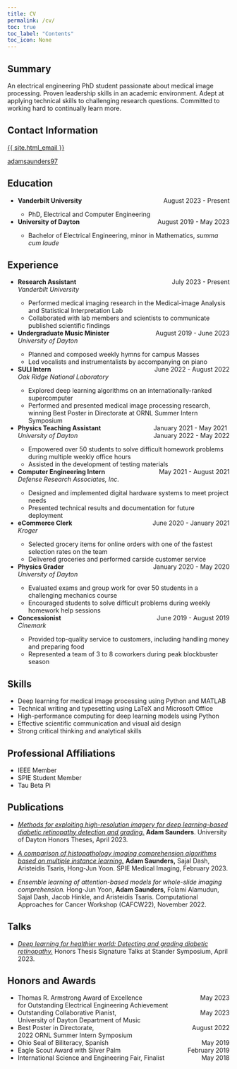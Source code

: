 ```yaml
---
title: CV
permalink: /cv/
toc: true
toc_label: "Contents"
toc_icon: None
---
```


## Summary
An electrical engineering PhD student passionate about medical image processing. Proven leadership skills in an academic environment. Adept at applying technical skills to challenging research questions. Committed to working hard to continually learn more.

## Contact Information

<i class="{{ 'fa fa-envelope'| default: 'fas fa-link' }}" aria-hidden="true"></i> <a class="u-email" href="mailto:{{ site.email }}">{{ site.html_email }}</a>

<i class="{{ 'fab fa-fw fa-linkedin' }}" aria-hidden="true"></i> <a href="https://www.linkedin.com/in/{{ site.linkedin_username| cgi_escape | escape }}">adamsaunders97</a>

## Education

<ul>
<li><b>Vanderbilt University </b><div style="float: right"> August 2023 - Present</div></li>
    <ul>
    <li>PhD, Electrical and Computer Engineering</li>
    </ul>
<li><b>University of Dayton </b><div style="float: right"> August 2019 - May 2023</div></li>
    <ul>
    <li>Bachelor of Electrical Engineering, minor in Mathematics, <i>summa cum laude</i></li>
    </ul>
</ul>

## Experience

<ul>
<li><b>Research Assistant</b><div style="float: right">July 2023 - Present</div>
<br />
<i>Vanderbilt University</i></li>
    <ul>
    <li>Performed medical imaging research in the Medical-image Analysis and Statistical Interpretation Lab</li>
    <li>Collaborated with lab members and scientists to communicate published scientific findings</li>
    </ul>
<li><b>Undergraduate Music Minister</b><div style="float: right">August 2019 - June 2023</div>
<br />
<i>University of Dayton</i></li>
    <ul>
    <li>Planned and composed weekly hymns for campus Masses</li>
    <li>Led vocalists and instrumentalists by accompanying on piano</li>
    </ul>
<li><b>SULI Intern</b><div style="float: right">June 2022 - August 2022</div>
<br />
<i>Oak Ridge National Laboratory</i></li>
    <ul>
    <li>Explored deep learning algorithms on an internationally-ranked supercomputer</li>
    <li>Performed and presented medical image processing research, winning Best Poster in Directorate at ORNL Summer Intern Symposium</li>
    </ul>
<li><b>Physics Teaching Assistant</b><div style="float: right"> January 2021 - May 2021<br />January 2022 - May 2022</div>
<br />
<i>University of Dayton</i></li>
    <ul>
    <li>Empowered over 50 students to solve difficult homework problems during multiple weekly office hours</li>
    <li>Assisted in the development of testing materials</li>
    </ul>
<li><b> Computer Engineering Intern</b><div style="float: right"> May 2021 - August 2021</div>
<br />
<i>Defense Research Associates, Inc.</i></li>
    <ul>
    <li>Designed and implemented digital hardware systems to meet project needs</li>
    <li>Presented technical results and documentation for future deployment</li>
    </ul>
<li><b>eCommerce Clerk</b><div style="float: right">June 2020 - January 2021</div>
<br />
<i>Kroger</i></li>
    <ul>
    <li>Selected grocery items for online orders with one of the fastest selection rates on the team</li>
    <li>Delivered groceries and performed carside customer service</li>
    </ul>
<li><b>Physics Grader</b><div style="float: right">January 2020 - May 2020</div>
<br />
<i>University of Dayton</i></li>
    <ul>
    <li>Evaluated exams and group work for over 50 students in a challenging mechanics course</li>
    <li>Encouraged students to solve difficult problems during weekly homework help sessions</li>
    </ul>
<li><b>Concessionist</b><div style="float: right">June 2019 - August 2019</div>
<br />
<i>Cinemark</i></li>
    <ul>
    <li>Provided top-quality service to customers, including handling money and preparing food</li>
    <li>Represented a team of 3 to 8 coworkers during peak blockbuster season</li>
    </ul>
</ul>

## Skills
* Deep learning for medical image processing using Python and MATLAB
* Technical writing and typesetting using LaTeX and Microsoft Office
* High-performance computing for deep learning models using Python
* Effective scientific communication and visual aid design
* Strong critical thinking and analytical skills

## Professional Affiliations
* IEEE Member
* SPIE Student Member
* Tau Beta Pi

## Publications
* [_Methods for exploiting high-resolution imagery for deep learning-based diabetic retinopathy detection and grading._](https://ecommons.udayton.edu/uhp_theses/423/) **Adam Saunders**. University of Dayton Honors Theses, April 2023.

* [_A comparison of histopathology imaging comprehension algorithms based on multiple instance learning._](https://www.osti.gov/servlets/purl/1969817) **Adam Saunders,** Sajal Dash, Aristeidis Tsaris, Hong-Jun Yoon. SPIE Medical Imaging, February 2023.

* _Ensemble learning of attention-based models for whole-slide imaging comprehension._ Hong-Jun Yoon, **Adam Saunders,** Folami Alamudun, Sajal Dash, Jacob Hinkle, and Aristeidis Tsaris. Computational Approaches for Cancer Workshop (CAFCW22), November 2022.

## Talks
* [_Deep learning for healthier world: Detecting and grading diabetic retinopathy._](https://www.youtube.com/watch?v=J4TdP8eGEm4) Honors Thesis Signature Talks at Stander Symposium, April 2023.

## Honors and Awards

<ul>
<li><div style="float:left"> Thomas R. Armstrong Award of Excellence<br/>for Outstanding Electrical Engineering Achievement </div><div style="float: right"> May 2023</div></li>
<br />
<li><div style="float:left"> Outstanding Collaborative Pianist,<br/>University of Dayton Department of Music </div><div style="float: right"> May 2023</div></li>
<br />
<li><div style="float:left"> Best Poster in Directorate,<br/>2022 ORNL Summer Intern Symposium </div><div style="float: right"> August 2022</div></li>
<br />
<li><div style="float:left"> Ohio Seal of Biliteracy, Spanish </div><div style="float: right"> May 2019 </div></li>
<li><div style="float:left"> Eagle Scout Award with Silver Palm </div><div style="float: right"> February 2019</div></li>
<li><div style="float:left"> International Science and Engineering Fair, Finalist </div><div style="float: right">May 2018</div></li>
</ul>
